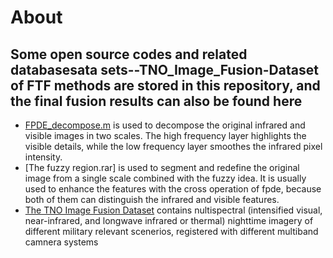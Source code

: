 About
====
Some open source codes and related databasesata sets--TNO_Image_Fusion-Dataset of FTF methods are stored in this repository, and the final fusion results can also be found here
----------
 +  [FPDE_decompose.m](https://github.com/dly31/FTF/blob/master/FPDE_decompose.m) is used to decompose the original infrared and visible images in two scales. The high frequency layer highlights the visible details, while the low frequency layer smoothes the infrared pixel intensity.
 +  [The fuzzy region.rar] is used to segment and redefine the original image from a single scale combined with the fuzzy idea. It is usually used to enhance the features with the cross operation of fpde, because both of them can distinguish the infrared and visible features.
 +  [The TNO Image Fusion Dataset](https://figshare.com/articles/TN_Image_Fusion_Dataset/1008029) contains nultispectral (intensified visual, near-infrared, and longwave infrared or thermal) nighttime imagery of different military relevant scenerios, registered with different multiband camnera systems
